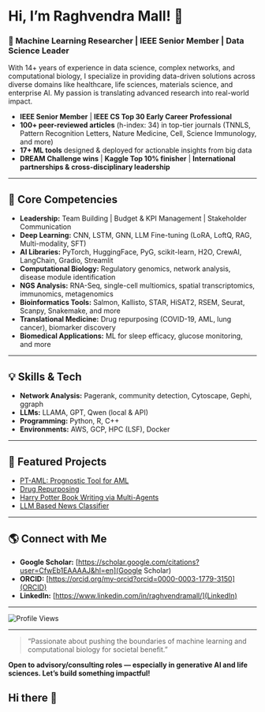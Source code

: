 # Hi, I’m Raghvendra Mall! 👋

### 🧬 Machine Learning Researcher | IEEE Senior Member | Data Science Leader

With 14+ years of experience in data science, complex networks, and computational biology, I specialize in providing data-driven solutions across diverse domains like healthcare, life sciences, materials science, and enterprise AI. My passion is translating advanced research into real-world impact.

- **IEEE Senior Member** | **IEEE CS Top 30 Early Career Professional**
- **100+ peer-reviewed articles** (h-index: 34) in top-tier journals (TNNLS, Pattern Recognition Letters, Nature Medicine, Cell, Science Immunology, and more)
- **17+ ML tools** designed & deployed for actionable insights from big data
- **DREAM Challenge wins** | **Kaggle Top 10% finisher** | **International partnerships & cross-disciplinary leadership**

---

## 🔬 Core Competencies

- **Leadership:** Team Building | Budget & KPI Management | Stakeholder Communication
- **Deep Learning:** CNN, LSTM, GNN, LLM Fine-tuning (LoRA, LoftQ, RAG, Multi-modality, SFT)
- **AI Libraries:** PyTorch, HuggingFace, PyG, scikit-learn, H2O, CrewAI, LangChain, Gradio, Streamlit
- **Computational Biology:** Regulatory genomics, network analysis, disease module identification
- **NGS Analysis:** RNA-Seq, single-cell multiomics, spatial transcriptomics, immunomics, metagenomics
- **Bioinformatics Tools:** Salmon, Kallisto, STAR, HiSAT2, RSEM, Seurat, Scanpy, Snakemake, and more
- **Translational Medicine:** Drug repurposing (COVID-19, AML, lung cancer), biomarker discovery
- **Biomedical Applications:** ML for sleep efficacy, glucose monitoring, and more

---

## 💡 Skills & Tech

- **Network Analysis:** Pagerank, community detection, Cytoscape, Gephi, ggraph
- **LLMs:** LLAMA, GPT, Qwen (local & API)
- **Programming:** Python, R, C++
- **Environments:** AWS, GCP, HPC (LSF), Docker

---

## 🚀 Featured Projects

- [PT-AML: Prognostic Tool for AML](https://github.com/raghvendra5688/PT-AML)
- [Drug Repurposing](https://github.com/raghvendra5688/Drug-Repurposing)
- [Harry Potter Book Writing via Multi-Agents](https://github.com/raghvendra5688/Harry-Potter-Book-Writing-via-Multi-Agents)
- [LLM Based News Classifier](https://github.com/raghvendra5688/news_classifier_llm)

---

## 🌎 Connect with Me

- **Google Scholar:** [https://scholar.google.com/citations?user=CfwEb1EAAAAJ&hl=en](Google Scholar)
- **ORCID:** [https://orcid.org/my-orcid?orcid=0000-0003-1779-3150](ORCID)
- **LinkedIn:** [https://www.linkedin.com/in/raghvendramall/](LinkedIn)

---

![Profile Views](https://komarev.com/ghpvc/?username=raghvendra5688&color=blue)

---

> “Passionate about pushing the boundaries of machine learning and computational biology for societal benefit.”

**Open to advisory/consulting roles — especially in generative AI and life sciences. Let’s build something impactful!**
## Hi there 👋

<!--
**raghvendra5688/raghvendra5688** is a ✨ _special_ ✨ repository because its `README.md` (this file) appears on your GitHub profile.

Here are some ideas to get you started:

- 🔭 I’m currently working on ...
- 🌱 I’m currently learning ...
- 👯 I’m looking to collaborate on ...
- 🤔 I’m looking for help with ...
- 💬 Ask me about ...
- 📫 How to reach me: ...
- 😄 Pronouns: ...
- ⚡ Fun fact: ...
-->
